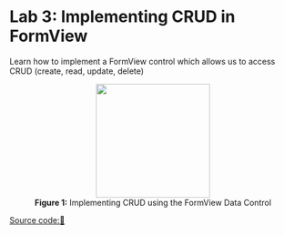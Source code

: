 # Lab 3: Implementing CRUD in FormView
Learn how to implement a FormView control which allows us to access CRUD (create, read, update, delete)

<p align="center">
<img src="https://github.com/drshahizan/learn-aspnet/blob/main/lab/database/images/CRUD.png"  height="200" /></br>
<b>Figure 1:</b> Implementing CRUD using the FormView Data Control
</p>

[Source code:💾](https://drive.google.com/file/d/1SKq50eU9HySdnlpgtM9caodP-C2lBmFJ/view?usp=sharing)
